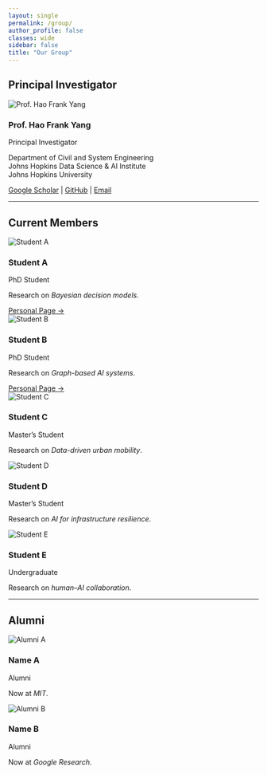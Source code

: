 ```yaml
---
layout: single
permalink: /group/
author_profile: false
classes: wide
sidebar: false
title: "Our Group"
---
```


## Principal Investigator

<div class="group-grid">

  <div class="member-card pi">
    <img src="/assets/images/group/yang.jpg" alt="Prof. Hao Frank Yang" class="member-photo">
    <h3>Prof. Hao Frank Yang</h3>
    <p class="degree">Principal Investigator</p>
    <p class="affiliation">
      Department of Civil and System Engineering<br>
      Johns Hopkins Data Science & AI Institute<br>
      Johns Hopkins University
    </p>
    <div class="links">
      <a href="https://scholar.google.com/citations?hl=en&user=IA_dRMIAAAAJ&view_op=list_works&sortby=pubdate" target="_blank">Google Scholar</a> |
      <a href="#">GitHub</a> |
      <a href="mailto:haofrankyang@jhu.edu">Email</a>
    </div>
  </div>

</div>

---

## Current Members

<div class="group-grid">

  <div class="member-card">
    <img src="/assets/images/group/student_a.jpg" alt="Student A" class="member-photo">
    <h3>Student A</h3>
    <p class="degree">PhD Student</p>
    <p class="desc">Research on <em>Bayesian decision models</em>.</p>
    <a href="#" class="profile-link">Personal Page →</a>
  </div>

  <div class="member-card">
    <img src="/assets/images/group/student_b.jpg" alt="Student B" class="member-photo">
    <h3>Student B</h3>
    <p class="degree">PhD Student</p>
    <p class="desc">Research on <em>Graph-based AI systems</em>.</p>
    <a href="#" class="profile-link">Personal Page →</a>
  </div>

  <div class="member-card">
    <img src="/assets/images/group/student_c.jpg" alt="Student C" class="member-photo">
    <h3>Student C</h3>
    <p class="degree">Master’s Student</p>
    <p class="desc">Research on <em>Data-driven urban mobility</em>.</p>
  </div>

  <div class="member-card">
    <img src="/assets/images/group/student_d.jpg" alt="Student D" class="member-photo">
    <h3>Student D</h3>
    <p class="degree">Master’s Student</p>
    <p class="desc">Research on <em>AI for infrastructure resilience</em>.</p>
  </div>

  <div class="member-card">
    <img src="/assets/images/group/student_e.jpg" alt="Student E" class="member-photo">
    <h3>Student E</h3>
    <p class="degree">Undergraduate</p>
    <p class="desc">Research on <em>human–AI collaboration</em>.</p>
  </div>

</div>

---

## Alumni

<div class="group-grid">

  <div class="member-card alumni">
    <img src="/assets/images/group/alumni_a.jpg" alt="Alumni A" class="member-photo">
    <h3>Name A</h3>
    <p class="degree">Alumni</p>
    <p class="desc">Now at <em>MIT</em>.</p>
  </div>

  <div class="member-card alumni">
    <img src="/assets/images/group/alumni_b.jpg" alt="Alumni B" class="member-photo">
    <h3>Name B</h3>
    <p class="degree">Alumni</p>
    <p class="desc">Now at <em>Google Research</em>.</p>
  </div>

</div>
